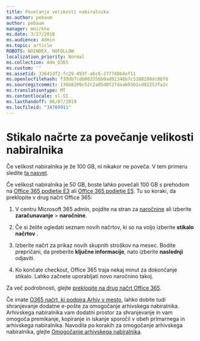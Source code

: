 ```yaml
---
title: Povečanje velikosti nabiralnika
ms.author: pebaum
author: pebaum
manager: mnirkhe
ms.date: 3/27/2018
ms.audience: Admin
ms.topic: article
ROBOTS: NOINDEX, NOFOLLOW
localization_priority: Normal
ms.collection: Adm_O365
ms.custom: ''
ms.assetid: 33641df2-fc29-493f-a6c6-2777d8b4ef11
ms.openlocfilehash: f30db7cdb083356b0ad02348b7c5188280dc88f0
ms.sourcegitcommit: 136b8209c52c2a05d0f2fdaab93b2cd92253fa2c
ms.translationtype: MT
ms.contentlocale: sl-SI
ms.lasthandoff: 06/07/2019
ms.locfileid: "34769911"
---
```

# <a name="switch-plans-to-increase-mailbox-size"></a>Stikalo načrte za povečanje velikosti nabiralnika

Če velikost nabiralnika je že 100 GB, ni nikakor ne poveča. V tem primeru sledite [ta nasvet](https://support.office.com/client/e57572ff-0ba7-4782-ba5d-cdac3142ea71). 
  
Če velikost nabiralnika je 50 GB, boste lahko povečali 100 GB s prehodom na [Office 365 podjetje E3](https://products.office.com/business/office-365-enterprise-e3-business-software) ali [Office 365 podjetje E5](https://products.office.com/business/office-365-enterprise-e5-business-software). Tu so koraki, da preklopite v drug načrt Office 365:
  
1. V centru Microsoft 365 admin, pojdite na stran za [naročnine](https://go.microsoft.com/fwlink/p/?linkid=842054) ali izberite **zaračunavanje** \> **naročnine**.
    
2. Če si želite ogledati seznam novih načrtov, ki so na voljo izberite **stikalo načrtov** . 
    
3. Izberite načrt za prikaz novih skupnih stroškov na mesec. Bodite prepričani, da preberite **ključne informacije**, nato izberite **naslednji** odjaviti. 
    
4. Ko končate checkout, Office 365 traja nekaj minut za dokončanje stikalo. Lahko začnete uporabljati novo naročnino takoj.
    
Za več podrobnosti, glejte [preklopite na drug načrt Office 365](https://support.office.com/article/73318661-8f33-478b-bcc7-fb8d69dbb22a).
  
Če imate [O365 načrt, ki podpira Arhiv v mesto](https://docs.microsoft.com/office365/servicedescriptions/exchange-online-archiving-service-description/exchange-online-archiving-service-description), lahko dobite tudi shranjevanje dodatne e-pošte za omogočanje arhivskega nabiralnika.  Arhivskega nabiralnika vam dodatni prostor za shranjevanje in vam omogoča premikanje, kopiranje in iskanje sporočil v obeh primarnega in arhivskega nabiralnika. Navodila po korakih za omogočanje arhivskega nabiralnika, glejte [Omogočanje arhivskega nabiralnika](https://docs.microsoft.com/office365/securitycompliance/enable-archive-mailboxes).
